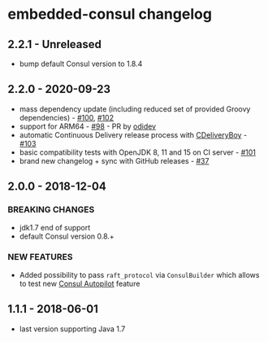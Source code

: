 # embedded-consul changelog

## 2.2.1 - Unreleased

 - bump default Consul version to 1.8.4

## 2.2.0 - 2020-09-23

 - mass dependency update (including reduced set of provided Groovy dependencies) - [#100](https://github.com/pszymczyk/embedded-consul/pull/100), [#102](https://github.com/pszymczyk/embedded-consul/pull/102)
 - support for ARM64 - [#98](https://github.com/pszymczyk/embedded-consul/pull/98) - PR by [odidev](https://github.com/odidev)
 - automatic Continuous Delivery release process with [CDeliveryBoy](https://github.com/szpak/CDeliveryBoy) - [#103](https://github.com/pszymczyk/embedded-consul/pull/103) 
 - basic compatibility tests with OpenJDK 8, 11 and 15 on CI server - [#101](https://github.com/pszymczyk/embedded-consul/pull/101)
 - brand new changelog + sync with GitHub releases - [#37](https://github.com/pszymczyk/embedded-consul/issues/37)

## 2.0.0 - 2018-12-04

### BREAKING CHANGES
 
 - jdk1.7 end of support
 - default Consul version 0.8.+

### NEW FEATURES

 -  Added possibility to pass `raft_protocol` via `ConsulBuilder` which allows to test new [Consul Autopilot](https://www.consul.io/docs/guides/autopilot.html) feature

## 1.1.1 - 2018-06-01

 - last version supporting Java 1.7
